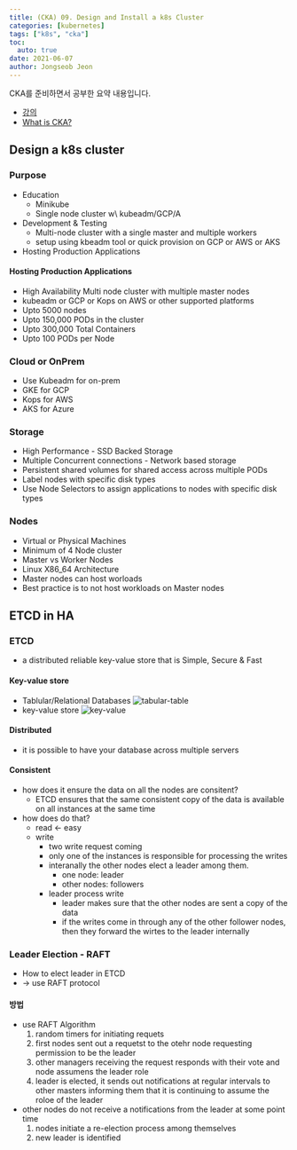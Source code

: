 ```yaml
---
title: (CKA) 09. Design and Install a k8s Cluster
categories: [kubernetes]
tags: ["k8s", "cka"]
toc:
  auto: true
date: 2021-06-07
author: Jongseob Jeon
---
```


CKA를 준비하면서 공부한 요약 내용입니다.
- [강의](https://www.udemy.com/course/certified-kubernetes-administrator-with-practice-tests/)
- [What is CKA?](https://www.cncf.io/certification/cka/)


## Design a k8s cluster

### Purpose

- Education
  - Minikube
  - Single node cluster w\ kubeadm/GCP/A
- Development & Testing
  - Multi-node cluster with a single master and multiple workers
  - setup using kbeadm tool or quick provision on GCP or AWS or AKS
- Hosting Production Applications

#### Hosting Production Applications

- High Availability Multi node cluster with multiple master nodes
- kubeadm or GCP or Kops on AWS or other supported platforms
- Upto 5000 nodes
- Upto 150,000 PODs in the cluster
- Upto 300,000 Total Containers
- Upto 100 PODs per Node

### Cloud or OnPrem

- Use Kubeadm for on-prem
- GKE for GCP
- Kops for AWS
- AKS for Azure

### Storage

- High Performance - SSD Backed Storage
- Multiple Concurrent connections - Network based storage
- Persistent shared volumes for shared access across multiple PODs
- Label nodes with specific disk types
- Use Node Selectors to assign applications to nodes with specific disk types

### Nodes

- Virtual or Physical Machines
- Minimum of 4 Node cluster
- Master vs Worker Nodes
- Linux X86_64 Architecture
- Master nodes can host worloads
- Best practice is to not host workloads on Master nodes

## ETCD in HA

### ETCD

- a distributed reliable key-value store that is Simple, Secure & Fast

#### Key-value store

- Tablular/Relational Databases
  ![tabular-table](/imgs/cka/design-1.png)
- key-value store
  ![key-value](/imgs/cka/design-2.png)

#### Distributed

- it is possible to have your database across multiple servers

#### Consistent

- how does it ensure the data on all the nodes are consitent?
  - ETCD ensures that the same consistent copy of the data is available on all instances at the same time
- how does do that?
  - read ← easy
  - write
    - two write request coming
    - only one of the instances is responsible for processing the writes
    - interanally the other nodes elect a leader among them.
      - one node: leader
      - other nodes: followers
    - leader process write
      - leader makes sure that the other nodes are sent a copy of the data
      - if  the writes come in through any of the other follower nodes, then they forward the wirtes to the leader internally

### Leader Election - RAFT

- How to elect leader in ETCD
- → use RAFT protocol

#### 방법

- use RAFT Algorithm
  1. random timers for initiating requets
  2. first nodes sent out a requetst to the otehr node requesting permission to be the leader
  3. other managers receiving the request responds with their vote and node assumens the leader role
  4. leader is elected, it sends out notifications at regular intervals to other masters informing them that it is continuing to assume the roloe of the leader
- other nodes do not receive a notifications from the leader at some point time
  1. nodes initiate a re-election process among themselves
  2. new leader is identified
